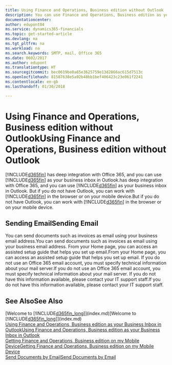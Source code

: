 ```yaml
---
title: Using Finance and Operations, Business edition without Outlook | Microsoft Docs
description: You can use Finance and Operations, Business edition as your business inbox in Outlook because it is integrated with Office 365, however, you can also work without Outlook in a browser or on your mobile device.
documentationcenter: 
author: edupont04
ms.service: dynamics365-financials
ms.topic: get-started-article
ms.devlang: na
ms.tgt_pltfrm: na
ms.workload: na
ms.search.keywords: SMTP, mail, Office 365
ms.date: 0602/2017
ms.author: edupont
ms.translationtype: HT
ms.sourcegitcommit: bec0619be0a65e3625759e13d2866ac615d7513c
ms.openlocfilehash: 81587638e5a92b48bb1bef406423c23e061f2241
ms.contentlocale: en-gb
ms.lasthandoff: 01/30/2018

---
```

# <a name="using-finance-and-operations-business-edition-without-outlook"></a><span data-ttu-id="df7e4-103">Using Finance and Operations, Business edition without Outlook</span><span class="sxs-lookup"><span data-stu-id="df7e4-103">Using Finance and Operations, Business edition without Outlook</span></span>
[!INCLUDE[d365fin](includes/d365fin_md.md)] <span data-ttu-id="df7e4-104">has deep integration with Office 365, and you can use [!INCLUDE[d365fin](includes/d365fin_md.md)] as your business inbox in Outlook.</span><span class="sxs-lookup"><span data-stu-id="df7e4-104">has deep integration with Office 365, and you can use [!INCLUDE[d365fin](includes/d365fin_md.md)] as your business inbox in Outlook.</span></span> <span data-ttu-id="df7e4-105">But if you do not have Outlook, you can work with [!INCLUDE[d365fin](includes/d365fin_md.md)] in the browser or on your mobile device.</span><span class="sxs-lookup"><span data-stu-id="df7e4-105">But if you do not have Outlook, you can work with [!INCLUDE[d365fin](includes/d365fin_md.md)] in the browser or on your mobile device.</span></span>  

## <a name="sending-email"></a><span data-ttu-id="df7e4-106">Sending Email</span><span class="sxs-lookup"><span data-stu-id="df7e4-106">Sending Email</span></span>
<span data-ttu-id="df7e4-107">You can send documents such as invoices as email using your business email address.</span><span class="sxs-lookup"><span data-stu-id="df7e4-107">You can send documents such as invoices as email using your business email address.</span></span> <span data-ttu-id="df7e4-108">From your Home page, you can access an assisted setup guide that helps you set up email.</span><span class="sxs-lookup"><span data-stu-id="df7e4-108">From your Home page, you can access an assisted setup guide that helps you set up email.</span></span> <span data-ttu-id="df7e4-109">If you do not use an Office 365 email account, you must specify technical information about your mail server.</span><span class="sxs-lookup"><span data-stu-id="df7e4-109">If you do not use an Office 365 email account, you must specify technical information about your mail server.</span></span> <span data-ttu-id="df7e4-110">If you do not have this information available, please contact your IT support staff.</span><span class="sxs-lookup"><span data-stu-id="df7e4-110">If you do not have this information available, please contact your IT support staff.</span></span>  


## <a name="see-also"></a><span data-ttu-id="df7e4-111">See Also</span><span class="sxs-lookup"><span data-stu-id="df7e4-111">See Also</span></span>
<span data-ttu-id="df7e4-112">[Welcome to [!INCLUDE[d365fin_long](includes/d365fin_long_md.md)]](index.md)</span><span class="sxs-lookup"><span data-stu-id="df7e4-112">[Welcome to [!INCLUDE[d365fin_long](includes/d365fin_long_md.md)]](index.md)</span></span>  
[<span data-ttu-id="df7e4-113">Using Finance and Operations, Business edition as your Business Inbox in Outlook</span><span class="sxs-lookup"><span data-stu-id="df7e4-113">Using Finance and Operations, Business edition as your Business Inbox in Outlook</span></span>](madeira-outlook.md)  
[<span data-ttu-id="df7e4-114">Getting Finance and Operations, Business edition on my Mobile Device</span><span class="sxs-lookup"><span data-stu-id="df7e4-114">Getting Finance and Operations, Business edition on my Mobile Device</span></span>](install-mobile-app.md)  
[<span data-ttu-id="df7e4-115">Send Documents by Email</span><span class="sxs-lookup"><span data-stu-id="df7e4-115">Send Documents by Email</span></span>](ui-how-send-documents-email.md)

